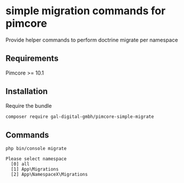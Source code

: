 # simple migration commands for pimcore

Provide helper commands to perform doctrine migrate per namespace

## Requirements

Pimcore >= 10.1

## Installation

Require the bundle

```bash
composer require gal-digital-gmbh/pimcore-simple-migrate
```

## Commands

```console
php bin/console migrate

Please select namespace
  [0] all
  [1] App\Migrations
  [2] App\NamespaceX\Migrations

```
